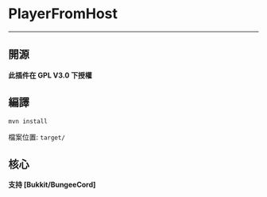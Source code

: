 # PlayerFromHost

---

## 開源

**此插件在 GPL V3.0 下授權**

## 編譯

```shell
mvn install
```

檔案位置: `target/`

## 核心

**支持 [Bukkit/BungeeCord]**
